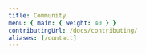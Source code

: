 ```yaml
---
title: Community
menu: { main: { weight: 40 } }
contributingUrl: /docs/contributing/
aliases: [/contact]
---
```

